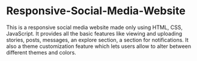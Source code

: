 # Responsive-Social-Media-Website
This is a responsive social media website made only using HTML, CSS, JavaScript. It provides all the basic features like viewing and uploading stories, posts, messages, an explore section, a section for notifications. It also a theme customization feature which lets users allow to alter between different themes and colors.
